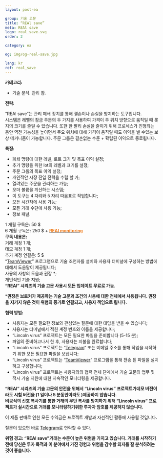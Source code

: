 ```yaml
---
layout: post-ea

group: 기술 고문 
title: “REAl save”
meta: REAl save
logo: real_save.svg
order: 2

category: ea

og: img/og-real-save.jpg

lang: kr
ref: real_save
---
```


**카테고리:**
  - 기술 분석. 관리 잠.
  
**전략:**

“REAl save”는 관리 폐쇄 장치를 통해 결손이나 손실을 방지하는 도구입니다.  
시스템은 레벨의 잠금 주문의 두 가지를 사용하여 가격이 주 위치 방향으로 움직일 때 롯지의 크기를 줄일 수 있습니다. 또한 한 빨리 손실을 줄이기 위해 프로세스가 진행되는 동안 역전 가능성을 높이면서 주요 위치에 대해 가격이 움직일 때도 이익을 낼 수있는 보상 메커니즘이 가능합니다. 주문 그룹은 결손없는 수준 + 확립된 이익으로 종료됩니다.

**특징:**
  - 폐쇄 명령에 대한 레벨, 로트 크기 및 목표 이익 설정;
  - 추가 명령을 위한 lot의 레벨과 크기를 설정;
  - 주문 그룹의 목표 이익 설정;
  - 개인적안 시장 진입 전략을 수립 할 가;
  - 열려있는 주문을 관리하는 가능;
  - 오더 볼륨을 계산하는 시스템;
  - 이 도구는 4 자리와 5 자리 따옴표로 작업합니다;
  - 모든 시간차에 사용 가능;
  - 모든 거래 수단에 사용 가능;
  - 정보 패널.
  
  1 개월 구독은: 50 $  
  6 개월 구독은: 250 $ + **<a href="https://lincolnvirus.com/kr/ea/real_monitoring.html" target="_blank"><span style="color:#f07e20">REAl monitoring</span></a>**  
  **구독 내용은:**  
  거래 계정 1 개;  
  데모 계정 1 개;  
  추가 계정 연결은: 5 $  
  “<a href="https://www.teamviewer.com/" target="_blank">TeamViewer</a>” 프로그램으로 기술 조언자를 설치와 사용자 터미널에 구성하는 방법에 대해서 도움말이 제공됩니다;  
  사용의 사항의 도움과 권장 *;  
  개인적인 기술 지원;  
  **“REAl” 시리즈의 기술 고문 사용시 모든 업데이트 무료로 가능**.
  
***권장은 브로커가 제공하는 기술 고문과 조건의 사용에 대한 전체에서 사용됩니다. 권장을 지키지 않은 것이 위험의 증가로 연결되고, 사용자 책임으로 됩니다.**

**협력 방법:**  

- 사용자는 모든 필요한 정보와 관심있는 질문에 대한 대답을 받을 수 있습니다;  
- 사용자는 터미널에서 적힌 계정 번호와 이름을 제공합니다;  
- “Lincoln virus” 프로젝트는 모든 필요한 파일을 준비합니다 (5-15 분);  
- 파일의 준비하고나서 한 후, 사용자는 지불을 완료합니다;  
- “Lincoln virus” 프로젝트는 “<a href="https://t.me/chutkoy" target="_blank">Telegram</a>” 또는 이메일 주소를 통해 작업을 시작하기 위한 모든 필요한 파일을 보냅니다;  
- “Lincoln virus” 프로젝트는 “<a href="https://www.teamviewer.com/" target="_blank">TeamViewer</a>” 프로그램을 통해 전송 된 파일을 설치하고 구성합니다;  
- “Lincoln virus” 프로젝트는 사용자와의 협력 전체 단계에서 기술 고문의 업무 및 적시 기술 지원에 대한 지속적인 모니터링을 제공합니다.  

**“REAl” 시리즈의 기술 고문의 안전을 위해서 “Lincoln virus” 프로젝트가데모 버전이라도 시험 버전을 (1 일이나  5 분동안이라도 )제공하지 않습니다.**  
**비공식의 신호 복사기를 통한 거래의 무단 복사를 방지하기 위해 “Lincoln virus” 프로젝트가 실시간으로 거래를 모니터링하기위한 투자자 암호를 제공하지 않습니다.**  

이 제품 판매로 인한 모든 수익금은 프로젝트 개발과 자선적인 활동에 사용될 것입니다.

질문이 있으면 바로 <a href="https://t.me/chutkoy" target="_blank">Telegram</a>로 연락할 수 있다.

**위험 경고: “REAl save”거래는 수준이 높은 위험을 가지고 있습니다. 거래를 시작하기 전에 당신은 투자 목적과 이 분야에서 가진 경험과 위험을 감수할 의지를 잘 분석하려는 것이 좋습니다.**
